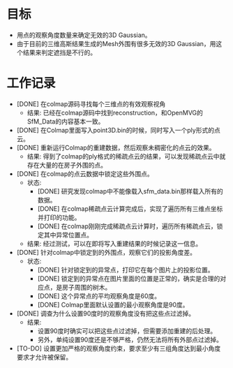 # 目标
- 用点的观察角度数量来确定无效的3D Gaussian。
- 由于目前的三维高斯结果生成的Mesh外围有很多无效的3D Gaussian，用这个结果来判定遮挡是不行的。

# 工作记录
- [DONE] 在colmap源码寻找每个三维点的有效观察视角
	- 结果: 已经在colmap源码中找到reconstruction，和OpenMVG的SfM_Data的内容基本一致。
- [DONE] 在Colmap里面写入point3D.bin的时候，同时写入一个ply形式的点云。
- [DONE] 重新运行Colmap的重建数据，然后观察未稠密化的点云的效果。
	- 结果: 得到了colmap的ply格式的稀疏点云的结果，可以发现稀疏点云中就存在大量的在房子外围的点。
- [DONE] 在colmap的点云数据中锁定这些外围点。
	- 状态:
		- [DONE] 研究发现colmap中不能像载入sfm_data.bin那样载入所有的数据。
		- [DONE] 在colmap稀疏点云计算完成后，实现了遍历所有三维点坐标并打印的功能。
		- [DONE] 在colmap刚刚完成稀疏点云计算时，遍历所有稀疏点云，锁定其中异常位置点。
	- 结果: 经过测试，可以在即将写入重建结果的时候记录这一信息。
- [DONE] 针对colmap中锁定到的外围点，观察它们的投影角度差。
	- 状态:
		- [DONE] 针对锁定到的异常点，打印它在每个图片上的投影位置。
		- [DONE] 锁定到的异常点在图片里面的位置是正常的，确实是合理的对应点，是房子周围的树木。
		- [DONE] 这个异常点的平均观察角度是60度。
		- [DONE] Colmap里面默认设置的最小观察角度是90度。
- [DONE] 调查为什么设置90度时的观察角度没有把这些点过滤掉。
	- 结果: 
		- 设置90度时确实可以把这些点过滤掉，但需要添加重建的后处理。
		- 另外，单纯设置90度还是不够严格，仍然无法将所有外部点过滤掉。
- [TO-DO] 设置更加严格的观察角度约束，要求至少有三组角度达到最小角度要求才允许被保留。